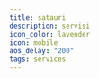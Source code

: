 ```yaml
---
title: satauri
description: servisi
icon_color: lavender
icon: mobile
aos_delay: "200"
tags: services
---
```

